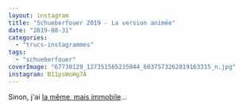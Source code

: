 ```yaml
---
layout: instagram
title: "Schueberfouer 2019 - La version animée"
date: "2019-08-31"
categories: 
  - "trucs-instagrammes"
tags: 
  - "schueberfouer"
coverImage: "67730129_127351565235044_6037573262819163315_n.jpg"
instagram: B11psWoHg7A
---
```


Sinon, j'ai [la même, mais immobile](/2019/08/schueberfouer-2019/)...

